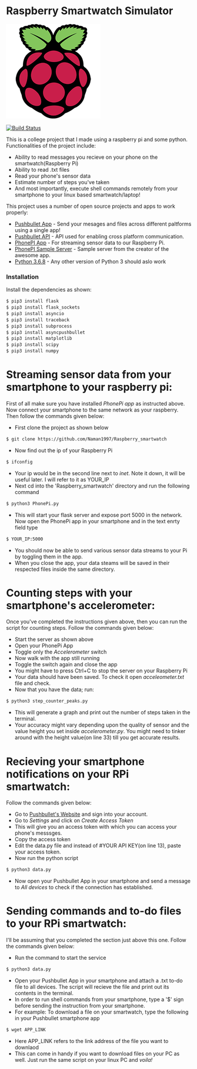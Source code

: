 # Raspberry Smartwatch Simulator

[![N|Solid](https://raw.githubusercontent.com/iiiypuk/rpi-icon/master/256.png)](https://www.raspberrypi.org/)

[![Build Status](https://travis-ci.org/joemccann/dillinger.svg?branch=master)](https://travis-ci.org/joemccann/dillinger)

This is a college project that I made using a raspberry pi and some python. Functionalities of the project include: 

  - Ability to read messages you recieve on your phone on the smartwatch(Raspberry Pi)
  - Ability to read .txt files
  - Read your phone's sensor data
  - Estimate number of steps you've taken
  - And most importantly, execute shell commands remotely from your smartphone to your linux based smartwatch/laptop!

This project uses a number of open source projects and apps to work properly:

* [Pushbullet App](https://play.google.com/store/apps/details?id=com.pushbullet.android&referrer=utm_source%3Dpushbullet.com) - Send your mesages and files across different paltforms using a single app!
* [Pushbullet API](https://docs.pushbullet.com/) - API used for enabling cross platform communication.
* [PhonePI App](https://play.google.com/store/apps/details?id=com.phonepi&hl=en_IE) - For streaming sensor data to our Raspberry Pi.
* [PhonePI Sample Server](https://github.com/priyankark/PhonePi_SampleServer) - Sample server from the creator of the awesome app.
* [Python 3.6.8](https://www.python.org/downloads/release/python-368/) - Any other version of Python 3 should aslo work

### Installation

Install the dependencies as shown:

```sh
$ pip3 install flask
$ pip3 install flask_sockets
$ pip3 install asyncio
$ pip3 install traceback
$ pip3 install subprocess
$ pip3 install asyncpushbullet
$ pip3 install matplotlib
$ pip3 install scipy
$ pip3 install numpy
```

# Streaming sensor data from your smartphone to your raspberry pi:
First of all make sure you have installed *PhonePi app* as instructed above. Now connect your smartphone to the same network as your raspberry. Then follow the commands given below:
 * First clone the project as shown below

```sh
$ git clone https://github.com/Naman1997/Raspberry_smartwatch
```
* Now find out the ip of your Raspberry Pi
```sh
$ ifconfig
```
* Your ip would be in the second line next to *inet*. Note it down, it will be useful later. I will refer to it as YOUR_IP
* Next cd into the 'Raspberry_smartwatch' directory and run the following command
```sh
$ python3 PhonePi.py
```
* This will start your flask server and expose port 5000 in the network. Now open the PhonePi app in your smartphone and in the text enrty field type
```sh
$ YOUR_IP:5000
```
* You should now be able to send various sensor data streams to your Pi by toggling them in the app.
* When you close the app, your data steams will be saved in their respected files inside the same directory.

# Counting steps with your smartphone's accelerometer:
Once you've completed the instructions given above, then you can run the script for counting steps. Follow the commands given below:
 * Start the server as shown above
 * Open your PhonePi App
 * Toggle only the *Accelerometer* switch
 * Now walk with the app still running
 * Toggle the switch again and close the app
 * You might have to press Ctrl+C to stop the server on your Raspberry Pi
 * Your data should have been saved. To check it open *acceleometer.txt* file and check.
 * Now that you have the data; run:

```sh
$ python3 step_counter_peaks.py
```
* This will generate a graph and print out the number of steps taken in the terminal.
* Your accuracy might vary depending upon the quality of sensor and the value height you set inside *accelerometer.py*. You might need to tinker around with the height value(on line 33) till you get accurate results.

# Recieving your smartphone notifications on your RPi smartwatch:
Follow the commands given below:
 * Go to [Pushbullet's Website](https://www.pushbullet.com/) and sign into your account.
 * Go to *Settings* and click on *Create Access Token*
 * This will give you an access token with which you can access your phone's messsges.
 * Copy the access token
 * Edit the data.py file and instead of #YOUR API KEY(on line 13), paste your access token.
 * Now run the python script
```sh
$ python3 data.py
```
* Now open your Pushbullet App in your smartphone and send a message to *All devices* to check if the connection has established.

# Sending commands and to-do files to your RPi smartwatch:
I'll be assuming that you completed the section just above this one. Follow the commands given below:
 * Run the command to start the service
```sh
$ python3 data.py
```
 * Open your Pushbullet App in your smartphone and attach a .txt to-do file to all devices. The script will recieve the file and print out its contents in the terminal.
* In order to run shell commands from your smartphone, type a '$' sign before sending the instruction from your smartphone.
* For example: To download a file on your smartwatch, type the following in your Pushbullet smartphone app
```sh
$ wget APP_LINK
```
* Here APP_LINK refers to the link address of the file you want to downlaod
* This can come in handy if you want to download files on your PC as well. Just run the same script on your linux PC and *voila!*
